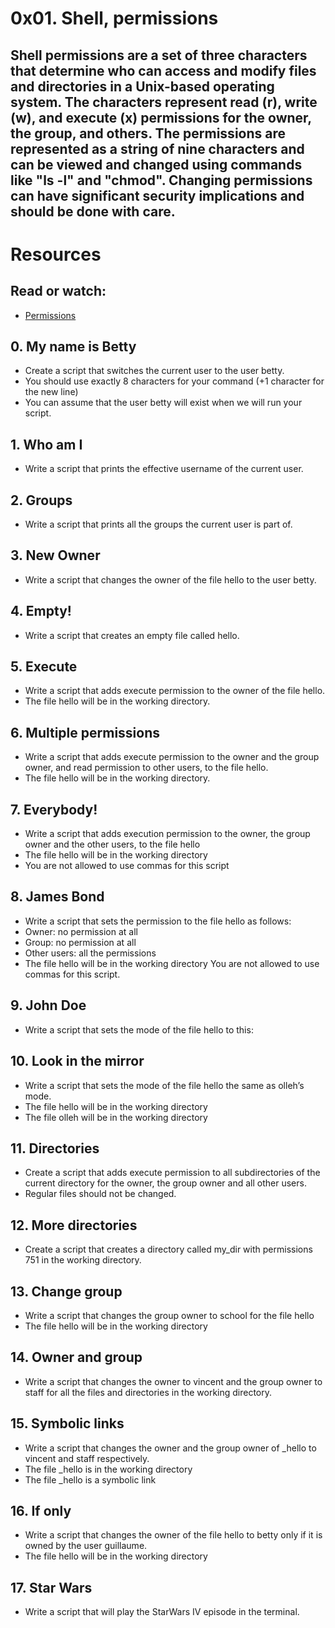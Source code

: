# 0x01. Shell, permissions


## Shell permissions are a set of three characters that determine who can access and modify files and directories in a Unix-based operating system. The characters represent read (r), write (w), and execute (x) permissions for the owner, the group, and others. The permissions are represented as a string of nine characters and can be viewed and changed using commands like "ls -l" and "chmod". Changing permissions can have significant security implications and should be done with care.


# Resources

## Read or watch:
- [Permissions](https://linuxcommand.org/lc3_lts0090.php)

## 0. My name is Betty

- Create a script that switches the current user to the user betty.
- You should use exactly 8 characters for your command (+1 character for the new line)
- You can assume that the user betty will exist when we will run your script.

## 1. Who am I

- Write a script that prints the effective username of the current user.

## 2. Groups

- Write a script that prints all the groups the current user is part of.

## 3. New Owner

- Write a script that changes the owner of the file hello to the user betty.

## 4. Empty!

- Write a script that creates an empty file called hello.

## 5. Execute

- Write a script that adds execute permission to the owner of the file hello.
- The file hello will be in the working directory.

## 6. Multiple permissions

- Write a script that adds execute permission to the owner and the group owner, and read permission to other users, to the file hello.
- The file hello will be in the working directory.

## 7. Everybody!

- Write a script that adds execution permission to the owner, the group owner and the other users, to the file hello
- The file hello will be in the working directory
- You are not allowed to use commas for this script

## 8. James Bond

- Write a script that sets the permission to the file hello as follows:
- Owner: no permission at all
- Group: no permission at all
- Other users: all the permissions
- The file hello will be in the working directory You are not allowed to use commas for this script.

## 9. John Doe

- Write a script that sets the mode of the file hello to this:

## 10. Look in the mirror

- Write a script that sets the mode of the file hello the same as olleh’s mode.
- The file hello will be in the working directory
- The file olleh will be in the working directory

## 11. Directories

- Create a script that adds execute permission to all subdirectories of the current directory for the owner, the group owner and all other users.
- Regular files should not be changed.

## 12. More directories

- Create a script that creates a directory called my_dir with permissions 751 in the working directory.

## 13. Change group

- Write a script that changes the group owner to school for the file hello
- The file hello will be in the working directory

## 14. Owner and group

- Write a script that changes the owner to vincent and the group owner to staff for all the files and directories in the working directory.

## 15. Symbolic links

- Write a script that changes the owner and the group owner of _hello to vincent and staff respectively.
- The file _hello is in the working directory
- The file _hello is a symbolic link

## 16. If only

- Write a script that changes the owner of the file hello to betty only if it is owned by the user guillaume.
- The file hello will be in the working directory

## 17.  Star Wars

- Write a script that will play the StarWars IV episode in the terminal. 
